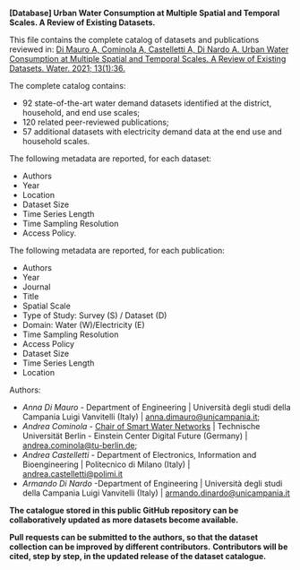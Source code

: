 **[Database] Urban Water Consumption at Multiple Spatial and Temporal Scales. A Review of Existing Datasets.**

This file contains the complete catalog of datasets and publications reviewed in:
[Di Mauro A, Cominola A, Castelletti A, Di Nardo A. Urban Water Consumption at Multiple Spatial and Temporal Scales. A Review of Existing Datasets. Water. 2021; 13(1):36.](https://www.mdpi.com/2073-4441/13/1/36)

The complete catalog contains:

* 92 state-of-the-art water demand datasets identified at the district, household, and end use scales;
* 120 related peer-reviewed publications;
* 57 additional datasets with electricity demand data at the end use and household scales.

The following metadata are reported, for each dataset:

* Authors
* Year
* Location
* Dataset Size
* Time Series Length
* Time Sampling Resolution
* Access Policy.

The following metadata are reported, for each publication:

* Authors
* Year
* Journal
* Title
* Spatial Scale
* Type of Study: Survey (S) / Dataset (D)
* Domain: Water (W)/Electricity (E)
* Time Sampling Resolution
* Access Policy
* Dataset Size
* Time Series Length
* Location

Authors:
* _Anna Di Mauro_ - Department of Engineering | Università degli studi della Campania Luigi Vanvitelli (Italy) |  anna.dimauro@unicampania.it;
* _Andrea Cominola_ - [Chair of Smart Water Networks](https://www.swn.tu-berlin.de/menue/smart_water_networks/) | Technische Universität Berlin - Einstein Center Digital Future (Germany) |  andrea.cominola@tu-berlin.de;
* _Andrea Castelletti_ - Department of Electronics, Information and Bioengineering | Politecnico di Milano (Italy) | andrea.castelletti@polimi.it
* _Armando Di Nardo_ -Department of Engineering | Università degli studi della Campania Luigi Vanvitelli (Italy) |   armando.dinardo@unicampania.it 

 
**The catalogue stored in this public GitHub repository can be collaboratively updated as more datasets become available.**

**Pull requests can be submitted to the authors, so that the dataset collection can be improved by different contributors.** 
**Contributors will be cited, step by step, in the updated release of the dataset catalogue.**
